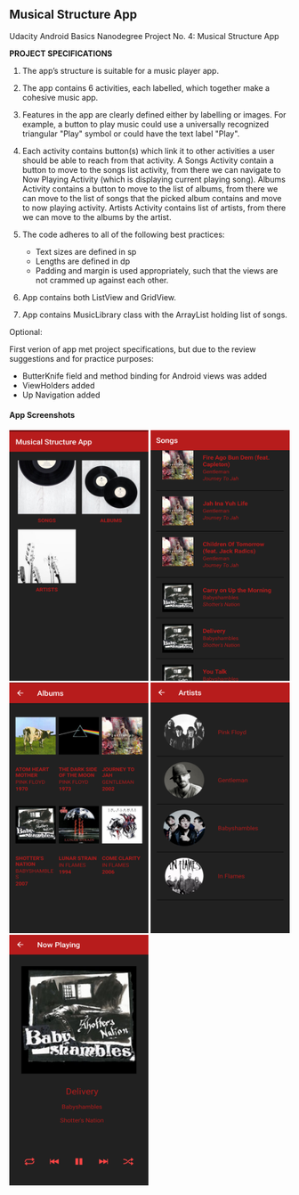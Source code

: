 ## Musical Structure App
Udacity Android Basics Nanodegree Project No. 4: Musical Structure App

<b>PROJECT SPECIFICATIONS</b>

1. The app’s structure is suitable for a music player app.

2. The app contains 6 activities, each labelled, which together make a cohesive music app.

3. Features in the app are clearly defined either by labelling or images. For example, a button to play music could use a     universally recognized triangular "Play" symbol or could have the text label "Play".

4. Each activity contains button(s) which link it to other activities a user should be able to reach from that activity. A Songs Activity contain a button to move to the songs list activity, from there we can navigate to Now Playing Activity (which is displaying current playing song). Albums Activity contains a button to move to the list of albums, from there we can move to the list of songs that the picked album contains and move to now playing activity. Artists Activity contains list of artists, from there we can move to the albums by the artist. 

5. The code adheres to all of the following best practices:
   - Text sizes are defined in sp
   - Lengths are defined in dp
   - Padding and margin is used appropriately, such that the views are not crammed up against each other.
   
6. App contains both ListView and GridView.

7. App contains MusicLibrary class with the ArrayList holding list of songs.

Optional:

First verion of app met project specifications, but due to the review suggestions and for practice purposes:
- ButterKnife field and method binding for Android views was added 
- ViewHolders added
- Up Navigation added



#### App Screenshots 


<img src = "Screenshots/Screenshot1.png" width="250px" height="450px"> <img src = "Screenshots/Screenshot2.png" width="250px" height="450px" > <img src = "Screenshots/Screenshot3.png" width="250px" height="450px" > <img src = "Screenshots/Screenshot4.png" width="250px" height="450px" > <img src = "Screenshots/Screenshot5.png" width="250px" height="450px" >

